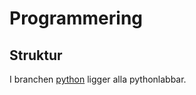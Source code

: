 # Programmering


## Struktur

I branchen [python](https://github.com/davidwolters/prog_01/tree/python) ligger alla pythonlabbar. 

